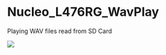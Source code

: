 # Nucleo_L476RG_WavPlay
Playing WAV files read from SD Card

[![](http://img.youtube.com/vi/nd7uPWjBU9s/0.jpg)](http://www.youtube.com/watch?v=nd7uPWjBU9s "")
